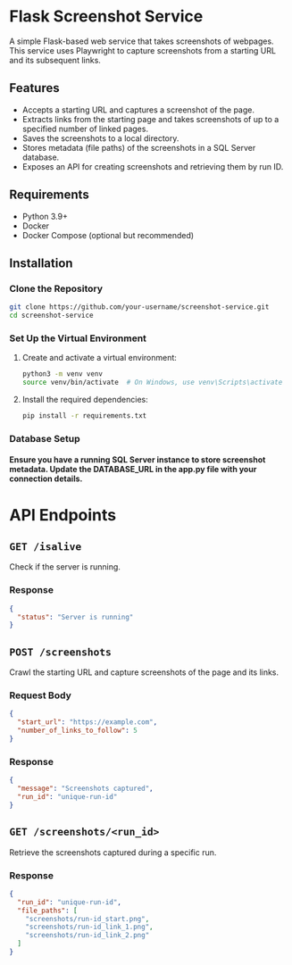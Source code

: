 # Flask Screenshot Service

A simple Flask-based web service that takes screenshots of webpages. This service uses Playwright to capture screenshots from a starting URL and its subsequent links.

## Features

- Accepts a starting URL and captures a screenshot of the page.
- Extracts links from the starting page and takes screenshots of up to a specified number of linked pages.
- Saves the screenshots to a local directory.
- Stores metadata (file paths) of the screenshots in a SQL Server database.
- Exposes an API for creating screenshots and retrieving them by run ID.

## Requirements

- Python 3.9+
- Docker
- Docker Compose (optional but recommended)

## Installation

### Clone the Repository

```bash
git clone https://github.com/your-username/screenshot-service.git
cd screenshot-service
```
### Set Up the Virtual Environment

1. Create and activate a virtual environment:

   ```bash
   python3 -m venv venv
   source venv/bin/activate  # On Windows, use venv\Scripts\activate
   
2. Install the required dependencies:

   ```bash
   pip install -r requirements.txt

### Database Setup

  #### Ensure you have a running SQL Server instance to store screenshot metadata. Update the DATABASE_URL in the app.py file with your connection details.


# API Endpoints

## `GET /isalive`
Check if the server is running.

### Response
```json
{
  "status": "Server is running"
}
```

## `POST /screenshots`
Crawl the starting URL and capture screenshots of the page and its links.

### Request Body
```json
{
  "start_url": "https://example.com",
  "number_of_links_to_follow": 5
}
```
### Response
```json
{
  "message": "Screenshots captured",
  "run_id": "unique-run-id"
}
```
## `GET /screenshots/<run_id>`
Retrieve the screenshots captured during a specific run.

### Response
```json
{
  "run_id": "unique-run-id",
  "file_paths": [
    "screenshots/run-id_start.png",
    "screenshots/run-id_link_1.png",
    "screenshots/run-id_link_2.png"
  ]
}
```

